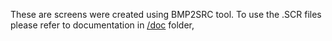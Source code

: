 
These are screens were created using BMP2SRC tool.
To use the .SCR files please refer to documentation in [/doc](/doc) folder,

